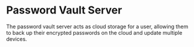# Password Vault Server

The password vault server acts as cloud storage for a user, allowing them to back up their encrypted passwords on the cloud and update multiple devices.
